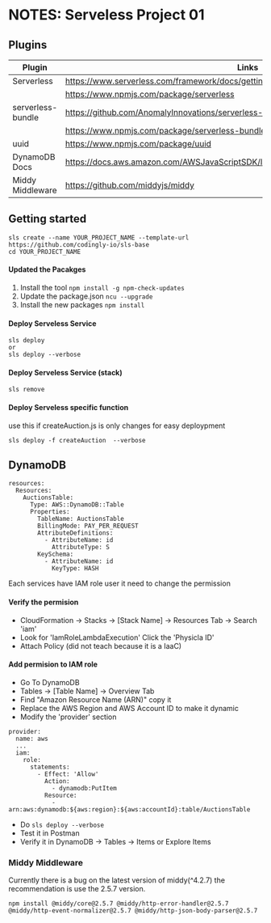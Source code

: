 # NOTES: Serveless Project 01

## Plugins

| Plugin            | Links                                                                                |
| ----------------- | ------------------------------------------------------------------------------------ |
| Serverless        | https://www.serverless.com/framework/docs/getting-started                            |
|                   | https://www.npmjs.com/package/serverless                                             |
| serverless-bundle | https://github.com/AnomalyInnovations/serverless-bundle                              |
|                   | https://www.npmjs.com/package/serverless-bundle                                      |
| uuid              | https://www.npmjs.com/package/uuid                                                   |
| DynamoDB Docs     | https://docs.aws.amazon.com/AWSJavaScriptSDK/latest/AWS/DynamoDB/DocumentClient.html |
| Middy Middleware  | https://github.com/middyjs/middy                                                     |

## Getting started

```
sls create --name YOUR_PROJECT_NAME --template-url https://github.com/codingly-io/sls-base
cd YOUR_PROJECT_NAME
```

#### Updated the Pacakges

1. Install the tool `npm install -g npm-check-updates`
1. Update the package.json `ncu --upgrade`
1. Install the new packages `npm install`

#### Deploy Serveless Service

```
sls deploy
or
sls deploy --verbose
```

#### Deploy Serveless Service (stack)

```
sls remove
```

#### Deploy Serveless specific function

use this if createAuction.js is only changes for easy deploypment

```
sls deploy -f createAuction  --verbose
```

## DynamoDB

```
resources:
  Resources:
    AuctionsTable:
      Type: AWS::DynamoDB::Table
      Properties:
        TableName: AuctionsTable
        BillingMode: PAY_PER_REQUEST
        AttributeDefinitions:
          - AttributeName: id
            AttributeType: S
        KeySchema:
          - AttributeName: id
            KeyType: HASH
```

Each services have IAM role user it need to change the permission

#### Verify the permision

- CloudFormation -> Stacks -> [Stack Name] -> Resources Tab -> Search 'iam'
- Look for 'IamRoleLambdaExecution' Click the 'Physicla ID'
- Attach Policy (did not teach because it is a IaaC)

#### Add permision to IAM role

- Go To DynamoDB
- Tables -> [Table Name] -> Overview Tab
- Find "Amazon Resource Name (ARN)" copy it
- Replace the AWS Region and AWS Account ID to make it dynamic
- Modify the 'provider' section

```
provider:
  name: aws
  ...
  iam:
    role:
      statements:
        - Effect: 'Allow'
          Action:
            - dynamodb:PutItem
          Resource:
            - arn:aws:dynamodb:${aws:region}:${aws:accountId}:table/AuctionsTable
```

- Do `sls deploy --verbose`
- Test it in Postman
- Verify it in DynamoDB -> Tables -> Items or Explore Items

### Middy Middleware

Currently there is a bug on the latest version of middy(^4.2.7) the recommendation is use the 2.5.7 version.

```
npm install @middy/core@2.5.7 @middy/http-error-handler@2.5.7 @middy/http-event-normalizer@2.5.7 @middy/http-json-body-parser@2.5.7

```
